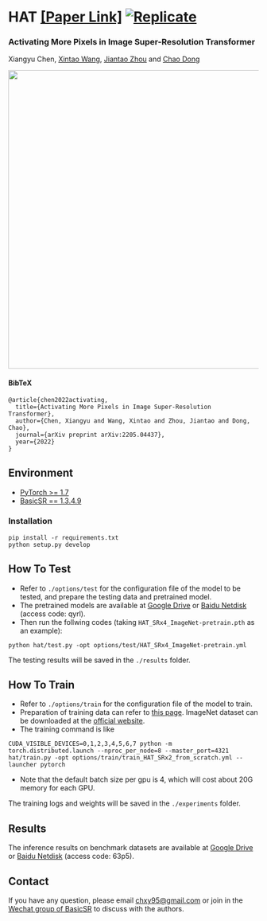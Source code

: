 # HAT [[Paper Link]](https://arxiv.org/abs/2205.04437) [![Replicate](https://replicate.com/cjwbw/hat/badge)](https://replicate.com/cjwbw/hat)

### Activating More Pixels in Image Super-Resolution Transformer
Xiangyu Chen, [Xintao Wang](https://scholar.google.com.hk/citations?user=FQgZpQoAAAAJ&hl=en), [Jiantao Zhou](https://scholar.google.com/citations?hl=zh-CN&user=mcROAxAAAAAJ) and [Chao Dong](https://scholar.google.com.hk/citations?user=OSDCB0UAAAAJ&hl=zh-CN)

<img src="https://raw.githubusercontent.com/chxy95/HAT/master/figures/Performance_comparison.png" width="600"/>

#### BibTeX

    @article{chen2022activating,
      title={Activating More Pixels in Image Super-Resolution Transformer},
      author={Chen, Xiangyu and Wang, Xintao and Zhou, Jiantao and Dong, Chao},
      journal={arXiv preprint arXiv:2205.04437},
      year={2022}
    }

## Environment
- [PyTorch >= 1.7](https://pytorch.org/)
- [BasicSR == 1.3.4.9](https://github.com/XPixelGroup/BasicSR/blob/master/INSTALL.md) 
### Installation
```
pip install -r requirements.txt
python setup.py develop
```

## How To Test
- Refer to `./options/test` for the configuration file of the model to be tested, and prepare the testing data and pretrained model.  
- The pretrained models are available at
[Google Drive](https://drive.google.com/drive/folders/1HpmReFfoUqUbnAOQ7rvOeNU3uf_m69w0?usp=sharing) or [Baidu Netdisk](https://pan.baidu.com/s/1u2r4Lc2_EEeQqra2-w85Xg) (access code: qyrl).  
- Then run the follwing codes (taking `HAT_SRx4_ImageNet-pretrain.pth` as an example):
```
python hat/test.py -opt options/test/HAT_SRx4_ImageNet-pretrain.yml
```
The testing results will be saved in the `./results` folder.

## How To Train
- Refer to `./options/train` for the configuration file of the model to train.
- Preparation of training data can refer to [this page](https://github.com/XPixelGroup/BasicSR/blob/master/docs/DatasetPreparation.md). ImageNet dataset can be downloaded at the [official website](https://image-net.org/challenges/LSVRC/2012/2012-downloads.php).
- The training command is like
```
CUDA_VISIBLE_DEVICES=0,1,2,3,4,5,6,7 python -m torch.distributed.launch --nproc_per_node=8 --master_port=4321 hat/train.py -opt options/train/train_HAT_SRx2_from_scratch.yml --launcher pytorch
```
- Note that the default batch size per gpu is 4, which will cost about 20G memory for each GPU.  

The training logs and weights will be saved in the `./experiments` folder.

## Results
The inference results on benchmark datasets are available at
[Google Drive](https://drive.google.com/drive/folders/1t2RdesqRVN7L6vCptneNRcpwZAo-Ub3L?usp=sharing) or [Baidu Netdisk](https://pan.baidu.com/s/1CQtLpty-KyZuqcSznHT_Zw) (access code: 63p5).


## Contact
If you have any question, please email chxy95@gmail.com or join in the [Wechat group of BasicSR](https://github.com/XPixelGroup/BasicSR#-contact) to discuss with the authors.
